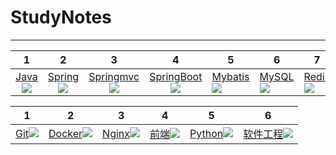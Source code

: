 # StudyNotes

---



|              1              |              2              |              3              |              4              |              5              |              6              |              7              |             8             |
| :--------------------------: | :-----------------------: | :--------------------: | :--: | ----------------------------- | ----------------------------- | ----------------------------- | ----------------------------- |
|[Java](#java)![](https://img.shields.io/badge/%20-007396.svg?style=plastic&logo=java) |[Spring](#Spring)![](https://img.shields.io/badge/%20-6DB33F.svg?style=plastic&logo=spring) |[Springmvc](#SpringMVC)![](https://img.shields.io/badge/SpringMVC-6DB33F.svg?style=plastic) |[SpringBoot](#SpringBoot)![](https://img.shields.io/badge/SpringBoot-6DB33F.svg?style=plastic) |[Mybatis](#Mybatis)![](https://img.shields.io/badge/Mybatis-3776AB.svg?style=plastic) |[MySQL](#MySQL)![](https://img.shields.io/badge/%20-FFFFFF.svg?style=plastic&logo=mysql) |[Redis](#Redis)![](https://img.shields.io/badge/%20-FFFFFF.svg?style=plastic&logo=redis) | [Vue](#vue)![](https://img.shields.io/badge/%20-FFFFFF.svg?style=plastic&logo=vue.js) |



| 1                                                            | 2                                                            | 3                                                            | 4                                                            | 5                                                            | 6                                                            |
| ------------------------------------------------------------ | ------------------------------------------------------------ | ------------------------------------------------------------ | ------------------------------------------------------------ | ------------------------------------------------------------ | ------------------------------------------------------------ |
| [Git](#Git)![](https://img.shields.io/badge/%20-FFFFFF.svg?style=plastic&logo=git) | [Docker](#Docker)![](https://img.shields.io/badge/%20-FFFFFF.svg?style=plastic&logo=docker) | [Nginx](#Nginx)![](https://img.shields.io/badge/%20-FFFFFF.svg?style=plastic&logo=nginx) | [前端](#前端)![](https://img.shields.io/badge/Front%20End-3776AB.svg?style=plastic) | [Python](#python)![](https://img.shields.io/badge/%20-FFFFFF.svg?style=plastic&logo=python) | [软件工程](#软件工程)![](https://img.shields.io/badge/%E8%BD%AF%E4%BB%B6%E5%B7%A5%E7%A8%8B-000000.svg?style=plastic) |

